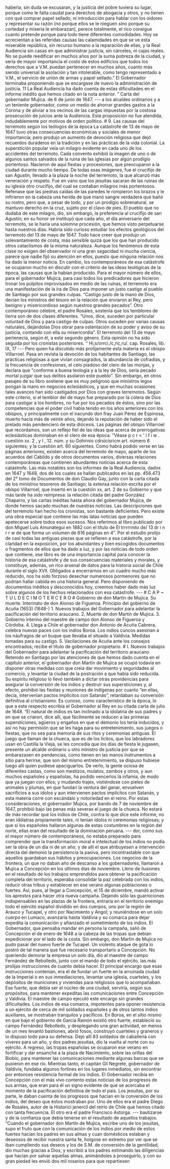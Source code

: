 haberla, sin duda se excusaran, y la justicia del pobre tuviera su lugar, porque como le falta caudal para derechos de abogacía y otros, y no tienen con qué comprar papel sellado, ni introducción para hablar con los oidores y representar su razón (no porque ellos se le nieguen sino porque su cortedad y miseria le embarazan), perece totalmente, el rico consigue cuanto pretende porque para todo tiene diferentes comodidades. Hoy se acrecientan a las referidas causas las calamidades en que se ve esta miserable república, sin recurso humano a la reparación de ellas, y la Real Audiencia sin casas en que administrar justicia, sin cárceles, ni cajas reales. No se puede reedificar en muchos años por la suma pobreza de la ciudad, y sería de mayor importancia el costo de estos edificios que todos los derechos que a V.M. puedan pertenecer en muchos años, cuanto más siendo universal la asolación y tan intolerable, como tengo representado a V.M., el servicio de unión de armas y papel sellado.” El Gobernador terminaba proponiendo que se encargase de nuevo la administración de justicia. 11 La Real Audiencia ha dado cuenta de estas dificultades en el informe inédito que hemos citado en la nota anterior. ” Carta del gobernador Mujica. de 6 de junio de 1647. --- a los alcaldes ordinarios y a un teniente gobernador, como un medio de ahorrar grandes gastos a la Corona y de aliviar a los vecinos de las cargas impuestas por la costosa prosecución de juicios ante la Audiencia. Esta proposición no fue atendida, indudablemente por motivos de orden político. # 9. Las causas del terremoto según los teólogos de la época La catástrofe de 13 de mayo de 1647 tuvo otras consecuencias económicas y sociales de menor importancia; pero produjo un aumento de devoción religiosa que dejó recuerdos duraderos en la tradición y en las prácticas de la vida colonial. La superstición popular veía un milagro evidente en cada uno de los accidentes del terremoto. Cada convento exhibió la imagen de uno o de algunos santos salvados de la ruina de las iglesias por algún prodigio portentoso. Nacieron de aquí fiestas y procesiones, que preocuparon a la ciudad durante mucho tiempo. De todas esas imágenes, fue el crucifijo de san Agustín, llevado a la plaza la noche del terremoto, la que alcanzó más veneración y respeto. Fue en vano que los jesuitas sacaran de las ruinas de su iglesia otro crucifijo, del cual se contaban milagros más portentosos. Refenase que las piedras caídas de las paredes le rompieron los brazos y le infirieron en la cabeza una herida de que manó sangre verdadera que bañó su rostro, pero que, a pesar de todo, y por un prodigio sobrenatural, se mantuvo derecho en la cruz, sujeto por el clavo de pies. El pueblo que no dudaba de este milagro, dio, sin embargo, la preferencia al crucifijo de san Agustín; en su honor se instituyó que cada año, el día aniversario del terremoto, se le haría una solemne procesión, que hemos visto perpetuarse hasta nuestros días. Habría sido curioso estudiar los efectos geológicos del terremoto del 13 de mayo de 1647. Todo hace creer que produjo un solevantamiento de costa, más sensible quizá que los que han producido otros cataclismos de la misma naturaleza. Aunque los fenómenos de esta clase no exigen del observador ni una gran sagacidad ni mucha ciencia, parece que nadie fijó su atención en ellos, puesto que ninguna relación nos ha dado la menor noticia. En cambio, los contemporáneos de esa catástrofe se ocuparon mucho en discutir con el criterio de las ideas teológicas de la época, las causas que la habían producido. Para el mayor número de ellos, para el gobernador Mujica, para casi todos los predicadores que hicieron tronar los púlpitos improvisados en medio de las ruinas, el terremoto era una manifestación de la ira de Dios para imponer un justo castigo al pueblo de Santiago por sus grandes culpas. “Castigo justo de la mano de Dios, decían los ministros del tesoro en la relación que enviaron al Rey, pero benigno y misericordioso según nuestros grandes pecados”. Otro contemporáneo célebre, el padre Rosales, sostenía que los temblores de tierra son de dos clases diferentes. “Unos, dice, suceden por particular voluntad de Dios y para castigo de culpas. Otros suceden por varias causas naturales, dejándolas Dios obrar para ostentación de su poder y aviso de su justicia, contando con ella su misericordia”. El terremoto del 13 de mayo pertenecía, según él, a este segundo género. Esta opinión no ha sido seguida por los cronistas posteriores. ‘‘ Hi,s/orrci./c,ric,ru/. cap. Rosales, lib. IX, 17 --- Pero quien ha discutido más prolijamente esta materia es el obispo Villarroel. Pasa en revista la devoción de los habitantes de Santiago, las prácticas religiosas a que vivían consagrados, la abundancia de cofradías, y la frecuencia de confesiones, el celo piadoso del clero de las monjas, y declara que "conforme a buena teología y a la ley de Dios, sería pecado mortal juzgar que sus delitos asolaron este pueblo". Sin embargo, en otros pasajes de su libro sostiene que es muy peligroso que ministros legos pongan la mano en negocios eclesiásticos, y que en muchas ocasiones tales avances han sido castigados por Dios con graves terremotos. Según este criterio, si el temblor del de mayo fue preparado por la cólera de Dios para castigar a los hombres, no fue por los pecados de éstos, sino por las competencias que el poder civil había tenido en los años anteriores con los obispos, y principalmente con el iracundo don fray Juan Pérez de Espinosa, muerto hacía más de veinte años, dejando la reputación de haber sido el prelado más pendenciero de esta diócesis. Las páginas del obispo Villarroel que recordamos, son un reflejo fiel de las ideas que acerca de prerrogativas eclesiásticas dominaban en el clero de esa época. "Véase p c r &#x3C; ' í f i w . cuestión xx. 2 , y I , 12. núm. y su Gohirnio cdrsicísricm art. número 6 siguientes; y la cuestión art. 60 siguientes. Como habrá podido verse en las páginas anteriores, existen acerca del terremoto de mayo, aparte de los acuerdos del Cabildo y de otros documentos varios, diversas relaciones contemporáneas que contienen abundantes noticias acerca de esta catástrofe. Las más notables son los informes de la Real Audiencia, dados en 1647 y 1648, dos de los cuales se hallan publicados en las pp. 456.473 del 2° tomo de Documentos de don Claudio Gay, junto con la carta citada de los ministros tesoreros de Santiago; la extensa relación escrita por el obispo Villarroel, que insertó en la cuestión xx, art. 2 de su Gobierno y que más tarde ha sido reimpresa: la relación citada del padre González Chaparro, y las cartas inéditas hasta ahora del gobernador Mujica, de donde hemos sacado muchas de nuestras noticias. Las descripciones que del terremoto han hecho los cronistas, son bastante deficientes. Pero existe una obra especial que contiene las más latas noticias que pueden apetecerse sobre todos esos sucesos. Nos referimos al libro publicado por don Miguel Luis Amunátegui en 1882 con el título de El trrrrrmto de/ 13 dr i n r r w de que forma un volumen de 616 páginas en 4". Por el estudio prolijo de casi todas las antiguas piezas que se refieren a esa catástrofe, por la claridad en la exposición, por los abundantes y bien escogidos documentos o fragmentos de ellos que ha dado a luz, y por las noticias de todo orden que contiene, ese libro es de una importancia capital para conocer la historia de esa catástrofe y de sus consecuencias materiales y morales, y constituye, además, un rico arsenal de datos para la historia social de Chile durante el siglo XVII. Obligados a encerrarnos en un cuadro mucho más reducido, nos ha sido forzoso desechar numerosos pormenores que no podrían hallar cabida en una historia general. Pero disponiendo de documentos inéditos y desconocidos hoy, creemos haber dado más luz sobre algunos de los hechos relacionados con esa catástrofe. --- # C A P ~ T U L D E C I M O T E R C E R O # Gobierno de don Martín de Mujica. Su muerte. Interinato de don Alonso de Figueroa. Principio del gobierno de Acuña (1653) (1648-) 1. Nuevos trabajos del Gobernador para adelantar la pacificación del territorio araucano. 2. Muerte de don Martín de Mujica. 3. Gobierno interino del maestre de campo don Alonso de Figueroa y Córdoba. 4. Llega a Chile el gobernador don Antonio de Acuña Cabrera, celebra nuevas paces con los indios Boroa. Los indios cuncos asesinan a los náufragos de un buque que llevaba el situado a Valdivia. Medidas tomadas para su castigo. 5. Vacilaciones de Acuña ante los consejos encontrados; recibe el título de gobernador propietario. # I. Nuevos trabajos del Gobernador para adelantar la pacificación del territorio araucano Retenido en Santiago por las atenciones de que hemos dado cuenta en el capítulo anterior, el gobernador don Martín de Mujica se ocupó todavía en disponer otras medidas con que creía dar movimiento y seguridades al comercio, y levantar la ciudad de la postración a que había sido reducida. Su espíritu religioso lo llevó también a dictar otras providencias para asegurar la conversión de los indios y destruir sus supersticiones y, al efecto, prohibió las fiestas y reuniones de indígenas por cuanto “en ellas, decía, intervenían pactos implícitos con Satanás”, retardaban su conversión definitiva al cristianismo. Es curioso, como característico de la época, lo que a este respecto escribía el Gobernador al Rey en su citada carta de julio de 1648. “El natural de indios es tan inclinado a la idolatría de sus padres y en que se criaron, dice allí, que fácilmente se reducen a las primeras supersticiones, agüeros y engaños en que el demonio los tenía inducidos, y así no hay permisión que se les haga para su entretenimiento, sus juegos o fiestas, que no sea para memoria de sus ritos y ceremonias antiguas. El juego que llaman de la chueca, que es de los lícitos, que los labradores usan en Castilla la Vieja, se les concedía que los días de fiesta le jugasen, presente un alcalde ordinario u otro ministro de justicia por que se embarazasen en pendencias, como tienen en las manos instrumentos a sitio para herirse, que son del mismo entretenimiento, se dispuso hubiese luego allí quien pudiese apaciguarlos. De verlo, la gente ociosa de diferentes castas, como son mestizos, mulatos, zambos y otros, y aun muchos españoles y españolas, ha podido vencerlos la infamia, de modo que ya juegan con ellos; y mudando trajes, vistiéndose con pieles de animales y plumas, en que fundari la ventura del ganar, envuelven sacrificios a sus ídolos y aun intervienen pactos implícitos con Satanás, y esta materia corre con escándalo y notoriedad en el reino. Por estas consideraciones, el gobernador Mujica, por bando de 7 de noviembre de 1647, prohibió bajo las penas más severas el juego de la chueca. No estará de más recordar que los indios de Chile, contra lo que dice este informe, no eran idólatras propiamente tales, ni tenían ídolos ni ceremonias religiosas; y que si los españoles hallaron algunas de estas costumbres en la región del norte, ellas eran del resultado de la dominación peruana. --- dor, como sus el mayor número de contemporáneos, no estaba preparado para comprender que la transformación moral e intelectual de los indios no podía ser la obra de un día ni de un año; y de allí el que atribuyesen a intervención directa del demonio la persistencia la pasiva, pero incontrastable con que aquellos guardaban sus hábitos y preocupaciones. Los negocios de la frontera, un que no daban año de descanso a los gobernadores, Ilamaron a Mujica a Concepción en los últimos días de noviembre. Lleno de ilusiones en el resultado de los trabajos emprendidos para obtener la pacificación completa del territorio, esperaba consolidar la paz celebrada con los indios, reducir otras tribus y establecer en ese verano algunas poblaciones o fuertes. Así, pues, al llegar a Concepción, el 15 de diciembre, mandó activar los aprestos para hacer otra nueva campaña. Dejando sólo las guarniciones indispensables en las plazas de la frontera, entraría en el territorio enemigo todo el ejército español dividido en dos cuerpos, uno por la región de Arauco y Tucapel, y otro por Nacimiento y Angol; y reuniéndose en un solo cuerpo en Lumaco, avanzaría hasta Valdivia y su comarca para dejar expedita la comunicación y afianzado el sometimiento de los indios. El Gobernador, que pensaba mandar en persona la campaña, salió de Concepción el de enero de 1648 a la cabeza de las tropas que debían expedicionar por el lado de la costa. Sin embargo, don Martín de Mujica no pudo pasar del nuevo fuerte de Tucapel. Un violento ataque de gota lo postró de tal manera que fue necesario transportarlo a Concepción. No queriendo demorar la empresa un solo día, dio al maestre de campo Fernández de Rebolledo, junto con el mando de todo el ejército, las más prolijas instrucciones de cuanto debía hacer. El principal encargo que esas instrucciones contenían, era el de fundar un fuerte en la arruinada ciudad de la Imperial o en sus inmediaciones, levantar una iglesia, cuarteles, y los depósitos de municiones y viviendas para religiosos que lo acompañaban. Ese fuerte, que debía ser el núcleo de una ciudad, serviría, según sus propósitos, para mantener expeditas las comunicaciones entre Concepción y Valdivia. El maestre de campo ejecutó este encargo sin grandes dificultades. Los indios de esa comarca, impotentes para oponer resistencia a un ejército de cerca de mil soldados españoles y de otros tantos indios auxiliares, se mostraban tranquilos y pacíficos. En Boroa, en el sitio mismo en que bajo el gobierno de García Ramón existió otro fuerte, estableció su campo Fernández Rebolledo, y desplegando una gran actividad, en menos de un mes levantó bastiones, abrió fosos, construyó cuarteles y graneros y lo dispuso todo para su defensa. Dejó allí 83 soldados de caballería con víveres para un año, y dos padres jesuitas, dio la vuelta al norte con su ejército. A regreso, las tropas españolas se ocuparon ese verano en fortificar y dar ensanche a la plaza de Nacimiento, sobre las orillas del Biobío, para mantener las comunicaciones mediante algunas barcas que se pusieron en ese río. Mientras tanto, el capitán Gil Negrete, gobernador de Valdivia, fundaba algunos fortines en los lugares inmediatos, sin encontrar por entonces resistencia formal de los indios. El Gobernador recibía en Concepción con el más vivo contento estas noticias de los progresos de sus armas, que eran para él un signo evidente de que se acercaba el momento de la pacificación definitiva de todo el país. Los jesuitas, por su parte, le daban cuenta de los progresos que hacían en la conversión de los indios, del deseo que éstos mostraban por. Uno de ellos era el padre Diego de Rosales, autor de la Historici jenercil del reirlo de Chile que hemos citado con tanta frecuencia. El otro era el padre Francisco Astorga. --- bautizarse y de la confianza que debía tenerse en el resultado de aquellos trabajos. “Cuando el gobernador don Martín de Mujica, escribe uno de los jesuitas, supo el fruto que con la comunicación de los indios por medio de estos fuertes hacían los padres en sus almas y cuan domésticos estaban y deseosos de recibir nuestra santa fe, holgose en extremo por ver que se iban cumpliendo sus deseos y los de S.M. de conversión de la gentilidad, dio muchas gracias a Dios, y escribió a los padres estimando las diligencias que hacían por salvar aquellas almas, animándoles a proseguirlo, y con su gran piedad les envió dos mil rosarios para que repartiesen